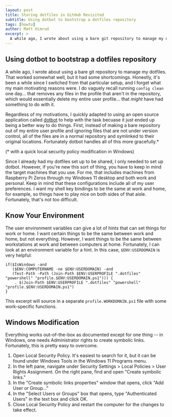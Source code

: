 ```yaml
---
layout: post
title: Storing dotfiles in GitHub Revisited
subtitle: Using dotbot to bootstrap a dotfiles repository
tags: [howto]
author: Matt Himrod
excerpt: >
  A while ago, I wrote about using a bare git repository to manage my dotfiles. That worked somewhat well, but it had some shortcomings. Since, I've started using a new utility.
---
```


## Using dotbot to bootstrap a dotfiles repository

A while ago, I wrote about using a bare git repository to manage my dotfiles. That worked somewhat well, but it had some shortcomings. Honestly, it's been a while since I switched from that particular setup, and I forget what my main motivating reasons were. I do vaguely recall running `config clean` one day... that removes any files in the profile that aren't in the repository, which would essentially delete my entire user profile... that *might* have had something to do with it.

Regardless of my motivations, I quickly adapted to using an open source application called [dotbot](https://github.com/anishathalye/dotbot) to help with the task becuase it just ended up being a better way to do things. First, instead of making a bare repository out of my entire user profile and ignoring files that are not under version control, all of the files are in a normal repository and symlinked to their original locations. Fortunately dotbot handles all of this more gracefully.* 

(* with a quick local security policy modification in Windows)

Since I already had my dotfiles set up to be shared, I only needed to set up dotbot. However, if you're new this sort of thing, you have to keep in mind the target machines that you use. For me, that includes machines from Raspberry Pi Zeros through my Windows 11 desktop and both work and personal. Keep in mind that these configurations include all of my user preferences. I want my shell key bindings to be the same at work and home, for example, so things have to play nice on both sides of that aisle. Fortunately, that's not too difficult.

## Know Your Environment

The user environment variables can give a lot of hints that can set things for work or home. I want certain things to be the same between work and home, but not everything. However, I want things to be the same between workstations at work and between computers at home. Fortunately, I can look at an environment variable for a hint. In this case, `$ENV:USERDOMAIN` is very helpful:

```
if($IsWindows -and
   ($ENV:COMPUTERNAME -ne $ENV:USERDOMAIN) -and 
   (Test-Path -Path (Join-Path $ENV:USERPROFILE ".dotfiles" "powershell" "profile.$ENV:USERDOMAIN.ps1"))) {
    . $(Join-Path $ENV:USERPROFILE ".dotfiles" "powershell" "profile.$ENV:USERDOMAIN.ps1")
}
```

This excerpt will source in a separate `profile.WORKDOMAIN.ps1` file with some work-specific functions.

## Windows Modification

Everything works out-of-the-box as documented except for one thing -- in Windows, one needs Administrator rights to create symbolic links. Fortunately, this is pretty easy to overcome. 

1. Open Local Security Policy. It's easiest to search for it, but it can be found under Windows Tools in the Windows 11 Programs menu.
2. In the left pane, navigate under Security Settings > Local Policies > User Rights Assignment. On the right pane, find and open "Create symbolic links."
3. In the "Create symbolic links properties" window that opens, click "Add User or Group..."
4. In the "Select Users or Groups" box that opens, type "Authenticated Users" in the text box and click OK.
5. Close Local Security Policy and restart the computer for the changes to take effect. 
